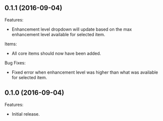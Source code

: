 ## 0.1.1 (2016-09-04)

Features:

  - Enhancement level dropdown will update based on the max enhancement level available for selected item.

Items:

  - All core items should now have been added.

Bug Fixes:

  - Fixed error when enhancement level was higher than what was available for selected item.


## 0.1.0 (2016-09-04)

Features:

  - Initial release.